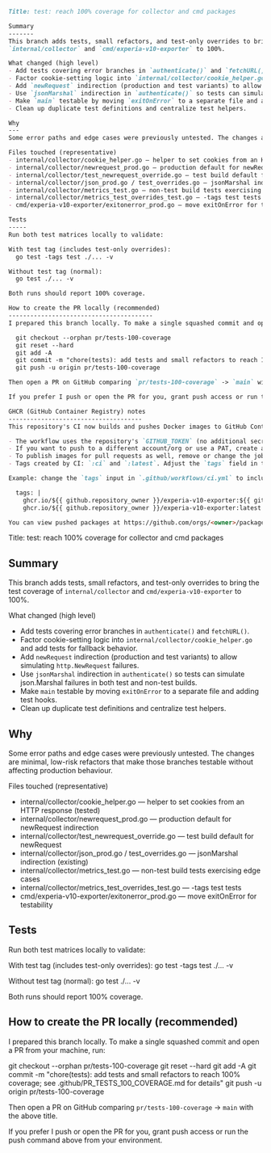 ```markdown
Title: test: reach 100% coverage for collector and cmd packages

Summary
-------
This branch adds tests, small refactors, and test-only overrides to bring the test coverage of
`internal/collector` and `cmd/experia-v10-exporter` to 100%.

What changed (high level)
- Add tests covering error branches in `authenticate()` and `fetchURL()`.
- Factor cookie-setting logic into `internal/collector/cookie_helper.go` and add tests for fallback behavior.
- Add `newRequest` indirection (production and test variants) to allow simulating `http.NewRequest` failures.
- Use `jsonMarshal` indirection in `authenticate()` so tests can simulate json.Marshal failures in both test and non-test builds.
- Make `main` testable by moving `exitOnError` to a separate file and adding test hooks.
- Clean up duplicate test definitions and centralize test helpers.

Why
---
Some error paths and edge cases were previously untested. The changes are minimal, low-risk refactors that make those branches testable without affecting production behaviour.

Files touched (representative)
- internal/collector/cookie_helper.go — helper to set cookies from an HTTP response (tested)
- internal/collector/newrequest_prod.go — production default for newRequest indirection
- internal/collector/test_newrequest_override.go — test build default for newRequest
- internal/collector/json_prod.go / test_overrides.go — jsonMarshal indirection (existing)
- internal/collector/metrics_test.go — non-test build tests exercising edge cases
- internal/collector/metrics_test_overrides_test.go — -tags test tests
- cmd/experia-v10-exporter/exitonerror_prod.go — move exitOnError for testability

Tests
-----
Run both test matrices locally to validate:

With test tag (includes test-only overrides):
  go test -tags test ./... -v

Without test tag (normal):
  go test ./... -v

Both runs should report 100% coverage.

How to create the PR locally (recommended)
----------------------------------------
I prepared this branch locally. To make a single squashed commit and open a PR from your machine, run:

  git checkout --orphan pr/tests-100-coverage
  git reset --hard
  git add -A
  git commit -m "chore(tests): add tests and small refactors to reach 100% coverage; see .github/PR_TESTS_100_COVERAGE.md for details"
  git push -u origin pr/tests-100-coverage

Then open a PR on GitHub comparing `pr/tests-100-coverage` -> `main` with the above title.

If you prefer I push or open the PR for you, grant push access or run the push command above from your environment.

GHCR (GitHub Container Registry) notes
-------------------------------------
This repository's CI now builds and pushes Docker images to GitHub Container Registry (GHCR) on pushes to `main`.

- The workflow uses the repository's `GITHUB_TOKEN` (no additional secrets required) and the repository owner's namespace `ghcr.io/<owner>/experia-v10-exporter`.
- If you want to push to a different account/org or use a PAT, create a secret (for example `GHCR_PAT`) with `write:packages` scope and update the workflow to use it instead of `GITHUB_TOKEN`.
- To publish images for pull requests as well, remove or change the job condition `if: github.event_name == 'push'` in `.github/workflows/ci.yml`.
- Tags created by CI: `:ci` and `:latest`. Adjust the `tags` field in the workflow to add additional tags (for example a commit SHA or Git tag).

Example: change the `tags` input in `.github/workflows/ci.yml` to include the short SHA:

  tags: |
    ghcr.io/${{ github.repository_owner }}/experia-v10-exporter:${{ github.sha }}
    ghcr.io/${{ github.repository_owner }}/experia-v10-exporter:latest

You can view pushed packages at https://github.com/orgs/<owner>/packages or https://ghcr.io/ depending on your account.

```
Title: test: reach 100% coverage for collector and cmd packages

Summary
-------
This branch adds tests, small refactors, and test-only overrides to bring the test coverage of
`internal/collector` and `cmd/experia-v10-exporter` to 100%.

What changed (high level)
- Add tests covering error branches in `authenticate()` and `fetchURL()`.
- Factor cookie-setting logic into `internal/collector/cookie_helper.go` and add tests for fallback behavior.
- Add `newRequest` indirection (production and test variants) to allow simulating `http.NewRequest` failures.
- Use `jsonMarshal` indirection in `authenticate()` so tests can simulate json.Marshal failures in both test and non-test builds.
- Make `main` testable by moving `exitOnError` to a separate file and adding test hooks.
- Clean up duplicate test definitions and centralize test helpers.

Why
---
Some error paths and edge cases were previously untested. The changes are minimal, low-risk refactors that make those branches testable without affecting production behaviour.

Files touched (representative)
- internal/collector/cookie_helper.go — helper to set cookies from an HTTP response (tested)
- internal/collector/newrequest_prod.go — production default for newRequest indirection
- internal/collector/test_newrequest_override.go — test build default for newRequest
- internal/collector/json_prod.go / test_overrides.go — jsonMarshal indirection (existing)
- internal/collector/metrics_test.go — non-test build tests exercising edge cases
- internal/collector/metrics_test_overrides_test.go — -tags test tests
- cmd/experia-v10-exporter/exitonerror_prod.go — move exitOnError for testability

Tests
-----
Run both test matrices locally to validate:

With test tag (includes test-only overrides):
  go test -tags test ./... -v

Without test tag (normal):
  go test ./... -v

Both runs should report 100% coverage.

How to create the PR locally (recommended)
----------------------------------------
I prepared this branch locally. To make a single squashed commit and open a PR from your machine, run:

  git checkout --orphan pr/tests-100-coverage
  git reset --hard
  git add -A
  git commit -m "chore(tests): add tests and small refactors to reach 100% coverage; see .github/PR_TESTS_100_COVERAGE.md for details"
  git push -u origin pr/tests-100-coverage

Then open a PR on GitHub comparing `pr/tests-100-coverage` -> `main` with the above title.

If you prefer I push or open the PR for you, grant push access or run the push command above from your environment.

